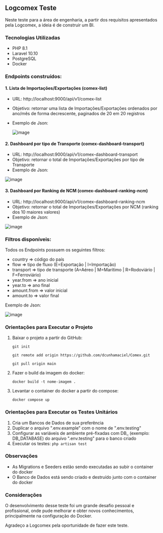 ## Logcomex Teste
Neste teste para a área de engenharia, a partir dos requisitos apresentados pela Logcomex, a ideia é de construir um BI.

### Tecnologias Utilizadas

- PHP 8.1
- Laravel 10.10
- PostgreSQL
- Docker

### Endpoints construídos:

#### 1. Lista de Importações/Exportações (comex-list)
- URL: http://localhost:9000/api/v1/comex-list
- Objetivo: retornar uma lista de Importações/Exportações ordenados por ano/mês de forma decrescente, paginados de 20 em 20 registros
- Exemplo de Json:
  
  ![image](https://github.com/user-attachments/assets/c86c7683-8bcc-4f3b-84d2-b3e89b694a2c)

#### 2. Dashboard por tipo de Transporte (comex-dashboard-transport)
- URL: http://localhost:9000/api/v1/comex-dashboard-transport
- Objetivo: retornar o total de Importações/Exportações por tipo de Transporte 
- Exemplo de Json:

![image](https://github.com/user-attachments/assets/04979140-859f-47b0-9101-7835ced22913)

#### 3. Dashboard por Ranking de NCM (comex-dashboard-ranking-ncm)
- URL: http://localhost:9000/api/v1/comex-dashboard-ranking-ncm
- Objetivo: retornar o total de Importações/Exportações por NCM (ranking dos 10 maiores valores)
- Exemplo de Json:

![image](https://github.com/user-attachments/assets/a430ba88-75f2-437f-8bff-614d50d6782b)

### Filtros disponíveis:

Todos os Endpoints possuem os seguintes filtros:

- country => código do país
- flow => tipo de fluxo (E=Exportação | I=Importação)
- transport => tipo de transporte (A=Aéreo | M=Marítimo | R=Rodoviário | F=Ferroviário)
- year.from => ano inicial
- year.to => ano final
- amount.from => valor inicial
- amount.to => valor final

Exemplo de Json:

![image](https://github.com/user-attachments/assets/0a225d75-cbe4-4816-916f-7088f4b41234)

### Orientações para Executar o Projeto

1. Baixar o projeto a partir do GitHub:
   
   ```git init```
   
   ```git remote add origin https://github.com/dcunhamaciel/Comex.git```
   
   ```git pull origin main```
3. Fazer o build da imagem do docker:
   
   ```docker build -t nome-imagem .```
4. Levantar o container do docker a partir do compose:
   
   ```docker compose up```

### Orientações para Executar os Testes Unitários

1. Cria um Bancos de Dados de sua preferência
2. Duplicar o arquivo ".env.example" com o nome de ".env.testing"
3. Configurar as variáveis de ambiente pré-fixadas com DB_ (exemplo: DB_DATABASE) do arquivo ".env.testing" para o banco criado
4. Executar os testes: ```php artisan test```

### Observações

- As Migrations e Seeders estão sendo executadas ao subir o container do docker
- O Banco de Dados está sendo criado e destruído junto com o container do docker
  
### Considerações

O desenvolvimento desse teste foi um grande desafio pessoal e profissional, onde pude melhorar e obter novos conhecimentos, principalmente na configuração do Docker.

Agradeço a Logcomex pela oportunidade de fazer este teste.
